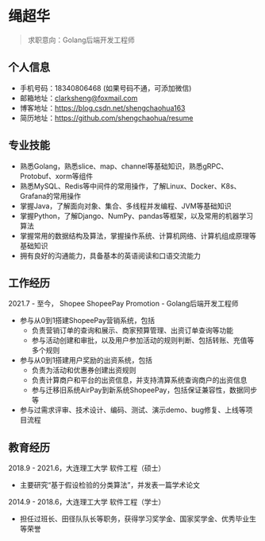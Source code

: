 # 绳超华
> 求职意向：Golang后端开发工程师

## 个人信息
- 手机号码：18340806468 (如果号码不通，可添加微信)
- 邮箱地址：clarksheng@foxmail.com
- 博客地址：https://blog.csdn.net/shengchaohua163
- 简历地址：https://github.com/shengchaohua/resume

## 专业技能
- 熟悉Golang，熟悉slice、map、channel等基础知识，熟悉gRPC、Protobuf、xorm等组件
- 熟悉MySQL、Redis等中间件的常用操作，了解Linux、Docker、K8s、Grafana的常用操作
- 掌握Java，了解面向对象、集合、多线程并发编程、JVM等基础知识
- 掌握Python，了解Django、NumPy、pandas等框架，以及常用的机器学习算法
- 掌握常用的数据结构及算法，掌握操作系统、计算机网络、计算机组成原理等基础知识
- 拥有良好的沟通能力，具备基本的英语阅读和口语交流能力

## 工作经历
2021.7 - 至今， Shopee ShopeePay Promotion - Golang后端开发工程师
- 参与从0到1搭建ShopeePay营销系统，包括
  - 负责营销订单的查询和展示、商家预算管理、出资订单查询等功能
  - 参与活动创建和审批，以及用户参加活动的规则判断、包括转账、充值等多个规则
- 参与从0到1搭建用户奖励的出资系统，包括
  - 负责为活动和优惠券创建出资规则
  - 负责计算商户和平台的出资信息，并支持清算系统查询商户的出资信息
  - 参与迁移旧系统AirPay到新系统ShopeePay，包括保证兼容性，数据同步等
- 参与过需求评审、技术设计、编码、测试、演示demo、bug修复、上线等项目流程

## 教育经历
2018.9 - 2021.6，大连理工大学 软件工程（硕士）
- 主要研究“基于假设检验的分类算法”，并发表一篇学术论文

2014.9 - 2018.6，大连理工大学 软件工程（学士）
- 担任过班长、田径队队长等职务，获得学习奖学金、国家奖学金、优秀毕业生等荣誉